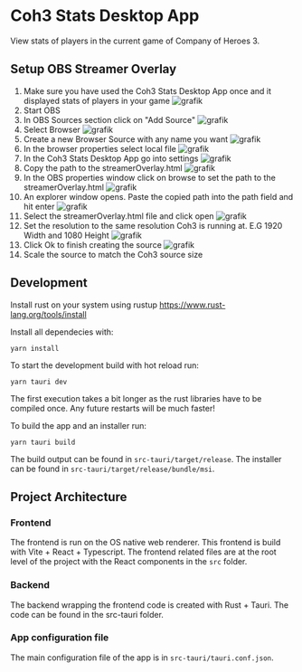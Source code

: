 # Coh3 Stats Desktop App

View stats of players in the current game of Company of Heroes 3.

## Setup OBS Streamer Overlay

1. Make sure you have used the Coh3 Stats Desktop App once and it displayed stats of players in your game
![grafik](https://user-images.githubusercontent.com/25324640/227332549-4883c113-0d35-4ba3-8136-9684094abbe2.png)
2. Start OBS
3. In OBS Sources section click on "Add Source"
![grafik](https://user-images.githubusercontent.com/25324640/227333163-684f30c8-a5cd-4aea-b65b-c297b39ff65f.png)
4. Select Browser
![grafik](https://user-images.githubusercontent.com/25324640/227333226-2b0315c0-0e2c-4972-bb10-ffc1d98bc25c.png)
5. Create a new Browser Source with any name you want
![grafik](https://user-images.githubusercontent.com/25324640/227333417-64f4cca3-0bd0-48aa-9de7-2e72d1dfc168.png)
6. In the browser properties select local file
![grafik](https://user-images.githubusercontent.com/25324640/227333676-94a10104-23f8-41ff-8b60-26b34eac698c.png)
7. In the Coh3 Stats Desktop App go into settings
![grafik](https://user-images.githubusercontent.com/25324640/227334078-e975b12a-6730-4afd-9be1-3ed160371661.png)
8. Copy the path to the streamerOverlay.html
![grafik](https://user-images.githubusercontent.com/25324640/227336591-6eba8879-ddd7-4f38-ab22-31573e4df8df.png)
9. In the OBS properties window click on browse to set the path to the streamerOverlay.html
![grafik](https://user-images.githubusercontent.com/25324640/227336733-aee8ac78-e076-4077-a756-e463752fae0c.png)
10. An explorer window opens. Paste the copied path into the path field and hit enter
![grafik](https://user-images.githubusercontent.com/25324640/227337198-3058a4cc-94b8-45e1-b059-9edd1ca98b6a.png)
11. Select the streamerOverlay.html file and click open
![grafik](https://user-images.githubusercontent.com/25324640/227337374-e2ded687-1cdb-442d-b384-0f9c5fd8cb43.png)
12. Set the resolution to the same resolution Coh3 is running at. E.G 1920 Width and 1080 Height
![grafik](https://user-images.githubusercontent.com/25324640/227337508-78e625e2-e72b-42d7-87fd-811a02c7e5e4.png)
13. Click Ok to finish creating the source
![grafik](https://user-images.githubusercontent.com/25324640/227337725-c9f9d443-1611-4765-94a6-5411c2032c86.png)
14. Scale the source to match the Coh3 source size

## Development

Install rust on your system using rustup https://www.rust-lang.org/tools/install

Install all dependecies with:

```
yarn install
```

To start the development build with hot reload run:

```
yarn tauri dev
```

The first execution takes a bit longer as the rust libraries have to be compiled once. Any future restarts will be much faster!

To build the app and an installer run:

```
yarn tauri build
```

The build output can be found in `src-tauri/target/release`. The installer can be found in `src-tauri/target/release/bundle/msi`.

## Project Architecture

### Frontend

The frontend is run on the OS native web renderer. This frontend is build with Vite + React + Typescript. The frontend related files are at the root level of the project with the React components in the `src` folder.

### Backend

The backend wrapping the frontend code is created with Rust + Tauri. The code can be found in the src-tauri folder.

### App configuration file

The main configuration file of the app is in `src-tauri/tauri.conf.json`.
